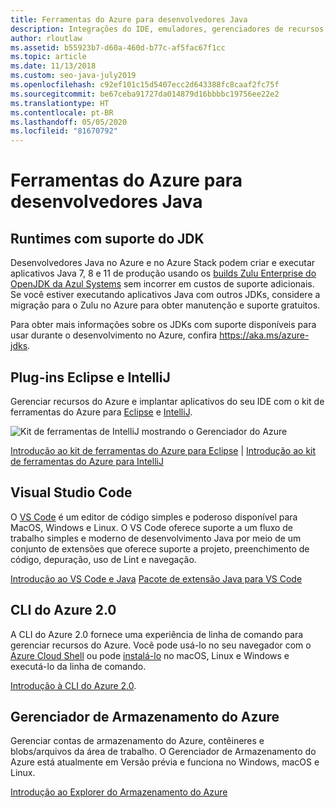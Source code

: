 ```yaml
---
title: Ferramentas do Azure para desenvolvedores Java
description: Integrações do IDE, emuladores, gerenciadores de recursos e interfaces de linha de comando para desenvolvedores de Java trabalhando no Azure.
author: rloutlaw
ms.assetid: b55923b7-d60a-460d-b77c-af5fac67f1cc
ms.topic: article
ms.date: 11/13/2018
ms.custom: seo-java-july2019
ms.openlocfilehash: c92ef101c15d5407ecc2d643388fc8caaf2fc75f
ms.sourcegitcommit: be67ceba91727da014879d16bbbbc19756ee22e2
ms.translationtype: HT
ms.contentlocale: pt-BR
ms.lasthandoff: 05/05/2020
ms.locfileid: "81670792"
---
```

# <a name="azure-tools-for-java-developers"></a>Ferramentas do Azure para desenvolvedores Java

## <a name="supported-jdk-runtimes"></a>Runtimes com suporte do JDK

Desenvolvedores Java no Azure e no Azure Stack podem criar e executar aplicativos Java 7, 8 e 11 de produção usando os [builds Zulu Enterprise do OpenJDK da Azul Systems](https://www.azul.com/downloads/azure-only/zulu/) sem incorrer em custos de suporte adicionais. Se você estiver executando aplicativos Java com outros JDKs, considere a migração para o Zulu no Azure para obter manutenção e suporte gratuitos.

Para obter mais informações sobre os JDKs com suporte disponíveis para usar durante o desenvolvimento no Azure, confira <https://aka.ms/azure-jdks>.

## <a name="eclipse-and-intellij-plugins"></a>Plug-ins Eclipse e IntelliJ

Gerenciar recursos do Azure e implantar aplicativos do seu IDE com o kit de ferramentas do Azure para [Eclipse](/azure/developer/java/toolkit-for-eclipse) e [IntelliJ](/azure/developer/java/toolkit-for-intellij).

![Kit de ferramentas de IntelliJ mostrando o Gerenciador do Azure](media/intelliJ-azure-explorer.png)

[Introdução ao kit de ferramentas do Azure para Eclipse](/azure/app-service-web/app-service-web-eclipse-create-hello-world-web-app) | [Introdução ao kit de ferramentas do Azure para IntelliJ](/azure/app-service-web/app-service-web-intellij-create-hello-world-web-app)

## <a name="visual-studio-code"></a>Visual Studio Code

O [VS Code](https://code.visualstudio.com/) é um editor de código simples e poderoso disponível para MacOS, Windows e Linux. O VS Code oferece suporte a um fluxo de trabalho simples e moderno de desenvolvimento Java por meio de um conjunto de extensões que oferece suporte a projeto, preenchimento de código, depuração, uso de Lint e navegação.

[Introdução ao VS Code e Java](https://code.visualstudio.com/docs/java)
[Pacote de extensão Java para VS Code](https://code.visualstudio.com/docs/java/extensions)

## <a name="azure-cli-20"></a>CLI do Azure 2.0

A CLI do Azure 2.0 fornece uma experiência de linha de comando para gerenciar recursos do Azure. Você pode usá-lo no seu navegador com o [Azure Cloud Shell](/azure/cloud-shell/overview) ou pode [instalá-lo](/cli/azure/install-azure-cli) no macOS, Linux e Windows e executá-lo da linha de comando.

[Introdução à CLI do Azure 2.0](/cli/azure/get-started-with-azure-cli).

## <a name="azure-storage-explorer"></a>Gerenciador de Armazenamento do Azure

Gerenciar contas de armazenamento do Azure, contêineres e blobs/arquivos da área de trabalho. O Gerenciador de Armazenamento do Azure está atualmente em Versão prévia e funciona no Windows, macOS e Linux.

[Introdução ao Explorer do Armazenamento do Azure](/azure/vs-azure-tools-storage-manage-with-storage-explorer)
